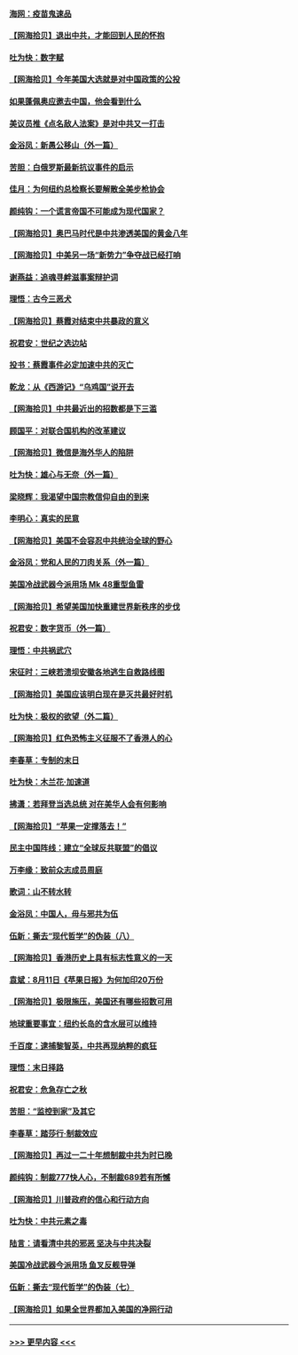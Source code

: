 #### [海网：疫苗鬼速品](../pages/nsc993/n12354438.md?t=08250802) 
#### [【网海拾贝】退出中共，才能回到人民的怀抱](../pages/nsc993/n12352634.md?t=08250802) 
#### [吐为快：数字赋](../pages/nsc993/n12352317.md?t=08250802) 
#### [【网海拾贝】今年美国大选就是对中国政策的公投](../pages/nsc993/n12350973.md?t=08250802) 
#### [如果蓬佩奥应邀去中国，他会看到什么](../pages/nsc993/n12350945.md?t=08250802) 
#### [美议员推《点名敌人法案》是对中共又一打击](../pages/nsc993/n12350765.md?t=08250802) 
#### [金浴凤：新愚公移山（外一篇）](../pages/nsc993/n12350253.md?t=08250802) 
#### [苦胆：白俄罗斯最新抗议事件的启示](../pages/nsc993/n12349989.md?t=08250802) 
#### [佳月：为何纽约总检察长要解散全美步枪协会](../pages/nsc993/n12349939.md?t=08250802) 
#### [颜纯钩：一个谎言帝国不可能成为现代国家？](../pages/nsc993/n12349898.md?t=08250802) 
#### [【网海拾贝】奥巴马时代是中共渗透美国的黄金八年](../pages/nsc993/n12349284.md?t=08250802) 
#### [【网海拾贝】中美另一场“新势力”争夺战已经打响](../pages/nsc993/n12346998.md?t=08250802) 
#### [谢燕益：追魂寻衅滋事案辩护词](../pages/nsc993/n12346892.md?t=08250802) 
#### [理悟：古今三恶犬](../pages/nsc993/n12345190.md?t=08250802) 
#### [【网海拾贝】蔡霞对结束中共暴政的意义](../pages/nsc993/n12344263.md?t=08250802) 
#### [祝君安：世纪之选边站](../pages/nsc993/n12342382.md?t=08250802) 
#### [投书：蔡霞事件必定加速中共的灭亡](../pages/nsc993/n12341881.md?t=08250802) 
#### [乾龙：从《西游记》“乌鸡国”说开去](../pages/nsc993/n12341690.md?t=08250802) 
#### [【网海拾贝】中共最近出的招数都是下三滥](../pages/nsc993/n12341593.md?t=08250802) 
#### [顾国平：对联合国机构的改革建议](../pages/nsc993/n12339928.md?t=08250802) 
#### [【网海拾贝】微信是海外华人的陷阱](../pages/nsc993/n12338868.md?t=08250802) 
#### [吐为快：雄心与无奈（外一篇）](../pages/nsc993/n12338132.md?t=08250802) 
#### [梁晓辉：我渴望中国宗教信仰自由的到来](../pages/nsc993/n12336657.md?t=08250802) 
#### [李明心：真实的民意](../pages/nsc993/n12336089.md?t=08250802) 
#### [【网海拾贝】美国不会容忍中共统治全球的野心](../pages/nsc993/n12336063.md?t=08250802) 
#### [金浴凤：党和人民的刀肉关系（外一篇）](../pages/nsc993/n12335834.md?t=08250802) 
#### [美国冷战武器今派用场 Mk 48重型鱼雷](../pages/nsc993/n12335354.md?t=08250802) 
#### [【网海拾贝】希望美国加快重建世界新秩序的步伐](../pages/nsc993/n12334224.md?t=08250802) 
#### [祝君安：数字货币（外一篇）](../pages/nsc993/n12334186.md?t=08250802) 
#### [理悟：中共祸武穴](../pages/nsc993/n12333962.md?t=08250802) 
#### [宋征时：三峡若溃坝安徽各地逃生自救路线图](../pages/nsc993/n12332450.md?t=08250802) 
#### [【网海拾贝】美国应该明白现在是灭共最好时机](../pages/nsc993/n12332313.md?t=08250802) 
#### [吐为快：极权的欲望（外二篇）](../pages/nsc993/n12332089.md?t=08250802) 
#### [【网海拾贝】红色恐怖主义征服不了香港人的心](../pages/nsc993/n12329296.md?t=08250802) 
#### [李春草：专制的末日](../pages/nsc993/n12329079.md?t=08250802) 
#### [吐为快：木兰花‧加速道](../pages/nsc993/n12327366.md?t=08250802) 
#### [拂潇：若拜登当选总统 对在美华人会有何影响](../pages/nsc993/n12295996.md?t=08250802) 
#### [【网海拾贝】“苹果一定撑落去！”](../pages/nsc993/n12326784.md?t=08250802) 
#### [民主中国阵线：建立“全球反共联盟”的倡议](../pages/nsc993/n12324177.md?t=08250802) 
#### [万李缘：致前众志成员周庭](../pages/nsc993/n12324635.md?t=08250802) 
#### [歌词：山不转水转](../pages/nsc993/n12324599.md?t=08250802) 
#### [金浴凤：中国人，毋与邪共为伍](../pages/nsc993/n12324257.md?t=08250802) 
#### [伍新：撕去“现代哲学”的伪装（八）](../pages/nsc993/n12324188.md?t=08250802) 
#### [【网海拾贝】香港历史上具有标志性意义的一天](../pages/nsc993/n12324021.md?t=08250802) 
#### [袁斌：8月11日《苹果日报》为何加印20万份](../pages/nsc993/n12323955.md?t=08250802) 
#### [【网海拾贝】极限施压，美国还有哪些招数可用](../pages/nsc993/n12322512.md?t=08250802) 
#### [地球重要事宜：纽约长岛的含水层可以维持](../pages/nsc993/n12321844.md?t=08250802) 
#### [千百度：逮捕黎智英，中共再现纳粹的疯狂](../pages/nsc993/n12321777.md?t=08250802) 
#### [理悟：末日择路](../pages/nsc993/n12320812.md?t=08250802) 
#### [祝君安：危急存亡之秋](../pages/nsc993/n12320795.md?t=08250802) 
#### [苦胆：“监控到家”及其它](../pages/nsc993/n12320751.md?t=08250802) 
#### [李春草：踏莎行·制裁效应](../pages/nsc993/n12318290.md?t=08250802) 
#### [【网海拾贝】再过一二十年想制裁中共为时已晚](../pages/nsc993/n12318195.md?t=08250802) 
#### [颜纯钩：制裁777快人心，不制裁689若有所憾](../pages/nsc993/n12316912.md?t=08250802) 
#### [【网海拾贝】川普政府的信心和行动方向](../pages/nsc993/n12316673.md?t=08250802) 
#### [吐为快：中共元素之毒](../pages/nsc993/n12316547.md?t=08250802) 
#### [陆言：请看清中共的邪恶 坚决与中共决裂](../pages/nsc993/n12315784.md?t=08250802) 
#### [美国冷战武器今派用场 鱼叉反舰导弹](../pages/nsc993/n12316258.md?t=08250802) 
#### [伍新：撕去“现代哲学”的伪装（七）](../pages/nsc993/n12315846.md?t=08250802) 
#### [【网海拾贝】如果全世界都加入美国的净网行动](../pages/nsc993/n12315588.md?t=08250802) 

----
#### [ >>> 更早内容 <<< ](../indexes/nsc993-earlier.md)
